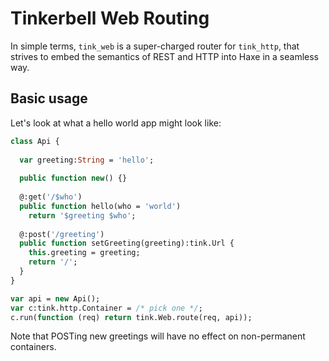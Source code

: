 # Tinkerbell Web Routing

In simple terms, `tink_web` is a super-charged router for `tink_http`, that strives to embed the semantics of REST and HTTP into Haxe in a seamless way.

## Basic usage

Let's look at what a hello world app might look like:

```haxe
class Api {
  
  var greeting:String = 'hello';
  
  public function new() {}
  
  @:get('/$who')
  public function hello(who = 'world') 
    return '$greeting $who';
  
  @:post('/greeting')
  public function setGreeting(greeting):tink.Url {
    this.greeting = greeting;
    return '/';
  } 
}

var api = new Api();
var c:tink.http.Container = /* pick one */;
c.run(function (req) return tink.Web.route(req, api));
```

Note that POSTing new greetings will have no effect on non-permanent containers.